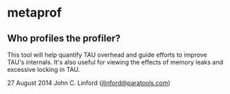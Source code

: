 metaprof
========

Who profiles the profiler?
--------------------------

This tool will help quantify TAU overhead and guide efforts to improve TAU's internals.
It's also useful for viewing the effects of memory leaks and excessive locking in TAU.

27 August 2014
John C. Linford (jlinford@paratools.com)

